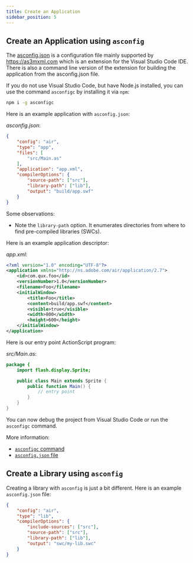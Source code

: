 ```yaml
---
title: Create an Application
sidebar_position: 5
---
```


## Create an Application using `asconfig`

The [asconfig.json](https://github.com/BowlerHatLLC/vscode-as3mxml/wiki/asconfig.json) is a configuration file mainly supported by https://as3mxml.com which is an extension for the Visual Studio Code IDE. There is also a command line version of the extension for building the application from the asconfig.json file.

If you do not use Visual Studio Code, but have Node.js installed, you can use the command `asconfigc` by installing it via `npm`:

```sh
npm i -g asconfigc
```

Here is an example application with `asconfig.json`:

_asconfig.json_:

```json
{
    "config": "air",
    "type": "app",
    "files": [
        "src/Main.as"
    ],
    "application": "app.xml",
    "compilerOptions": {
        "source-path": ["src"],
        "library-path": ["lib"],
        "output": "build/app.swf"
    }
}
```

Some observations:

- Note the `library-path` option. It enumerates directories from where to find pre-compiled libraries (SWCs).

Here is an example application descriptor:

_app.xml_:

```xml
<?xml version="1.0" encoding="UTF-8"?> 
<application xmlns="http://ns.adobe.com/air/application/2.7"> 
    <id>com.qux.foo</id> 
    <versionNumber>1.0</versionNumber> 
    <filename>Foo</filename> 
    <initialWindow>
        <title>Foo</title>
        <content>build/app.swf</content> 
        <visible>true</visible> 
        <width>800</width> 
        <height>600</height> 
    </initialWindow> 
</application>
```

Here is our entry point ActionScript program:

_src/Main.as_:

```actionscript
package {
    import flash.display.Sprite;

    public class Main extends Sprite {
        public function Main() {
            // entry point
        }
    }
}
```

You can now debug the project from Visual Studio Code or run the `asconfigc` command.

More information:

- [`asconfigc` command](https://www.npmjs.com/package/asconfigc)
- [`asconfig.json` file](https://github.com/BowlerHatLLC/vscode-as3mxml/wiki/asconfig.json)

## Create a Library using `asconfig`

Creating a library with `asconfig` is just a bit different. Here is an example `asconfig.json` file:

```json
{
    "config": "air",
    "type": "lib",
    "compilerOptions": {
        "include-sources": ["src"],
        "source-path": ["src"],
        "library-path": ["lib"],
        "output": "swc/my-lib.swc"
    }
}
```
